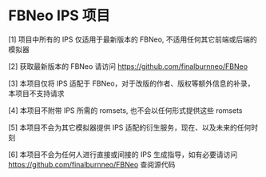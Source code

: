 # FBNeo IPS 项目

[1] 项目中所有的 IPS 仅适用于最新版本的 FBNeo, 不适用任何其它前端或后端的模拟器

[2] 获取最新版本的 FBNeo 请访问 https://github.com/finalburnneo/FBNeo

[3] 本项目仅将 IPS 适配于 FBNeo，对于改版的作者、版权等额外信息的补录，本项目不支持请求

[4] 本项目不附带 IPS 所需的 romsets, 也不会以任何形式提供这些 romsets

[5] 本项目不会为其它模拟器提供 IPS 适配的衍生服务，现在、以及未来的任何时刻

[6] 本项目不会为任何人进行直接或间接的 IPS 生成指导，如有必要请访问 https://github.com/finalburnneo/FBNeo 查阅源代码